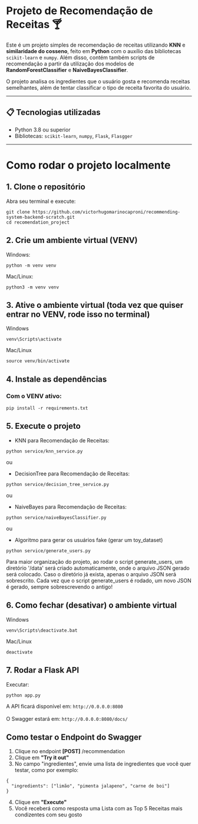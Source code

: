 # Projeto de Recomendação de Receitas 🍸

Este é um projeto simples de recomendação de receitas utilizando **KNN** e **similaridade do cosseno**, feito em **Python** com o auxílio das bibliotecas `scikit-learn` e `numpy`. Além disso, contém também scripts de recomendação a partir da utilização dos modelos de **RandomForestClassifier** e **NaiveBayesClassifier**. 

O projeto analisa os ingredientes que o usuário gosta e recomenda receitas semelhantes, além de tentar classificar o tipo de receita favorita do usuário.

---

## 📋 Tecnologias utilizadas
- Python 3.8 ou superior
- Bibliotecas: `scikit-learn`, `numpy`, `Flask`, `Flasgger`

---

# Como rodar o projeto localmente

## 1. Clone o repositório

Abra seu terminal e execute:

```
git clone https://github.com/victorhugomarinocaproni/recommending-system-backend-scratch.git
cd recomendation_project
```

## 2. Crie um ambiente virtual (VENV)

Windows:
```
python -m venv venv
```

Mac/Linux:
```
python3 -m venv venv
```

## 3. Ative o ambiente virtual (toda vez que quiser entrar no VENV, rode isso no terminal)
Windows
``` 
venv\Scripts\activate
```
Mac/Linux
```
source venv/bin/activate
```

## 4. Instale as dependências

### Com o VENV ativo:
```
pip install -r requirements.txt
```

## 5. Execute o projeto
* KNN para Recomendação de Receitas:
```
python service/knn_service.py
```
ou

* DecisionTree para Recomendação de Receitas:
```
python service/decision_tree_service.py
```
ou

* NaiveBayes para Recomendação de Receitas:
```
python service/naiveBayesClassifier.py
```
ou 

* Algoritmo para gerar os usuários fake (gerar um toy_dataset) 
```
python service/generate_users.py
```
Para maior organização do projeto, ao rodar o script generate_users, um diretório '/data' será criado automaticamente, onde o arquivo JSON gerado será colocado. Caso o diretório já exista, apenas o arquivo JSON será sobrescrito. Cada vez que o script generate_users é rodado, um novo JSON é gerado, sempre sobrescrevendo o antigo!

## 6. Como fechar (desativar) o ambiente virtual
Windows
```
venv\Scripts\deactivate.bat
```

Mac/Linux
```
deactivate
```

## 7. Rodar a Flask API
Executar:
```
python app.py
```
A API ficará disponível em: 
`http://0.0.0.0:8080` 
<br><br>
O Swagger estará em: 
`http://0.0.0.0:8080/docs/` 
<br>

## Como testar o Endpoint do Swagger
1. Clique no endpoint <strong>[POST]</strong> /recommendation
2. Clique em <strong>"Try it out"</strong>
3. No campo "ingredientes", envie uma lista de ingredientes que você quer testar, como por exemplo:
```
{
  "ingredients": ["limão", "pimenta jalapeno", "carne de boi"]
}
```
4. Clique em <strong>"Execute"</strong>
5. Você receberá como resposta uma Lista com as Top 5 Receitas mais condizentes com seu gosto
